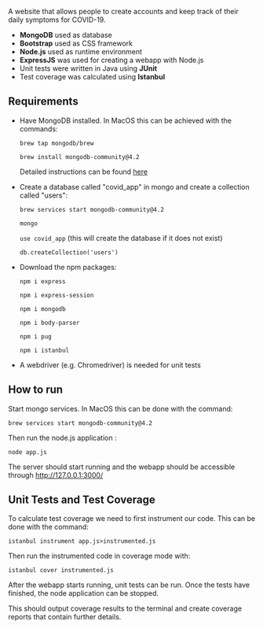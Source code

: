 A website that allows people to create accounts and keep track of their daily symptoms for COVID-19.  
- **MongoDB** used as database
- **Bootstrap** used as CSS framework
- **Node.js** used as runtime environment
- **ExpressJS** was used for creating a webapp with Node.js
- Unit tests were written in Java using **JUnit**
- Test coverage was calculated using **Istanbul**

## Requirements
- Have MongoDB installed. In MacOS this can be achieved with the commands: 

    `brew tap mongodb/brew`

    `brew install mongodb-community@4.2`

    Detailed instructions can be found [here](https://docs.mongodb.com/manual/administration/install-community/)

- Create a database called "covid_app" in mongo and create a collection called "users":

    `brew services start mongodb-community@4.2` 

    `mongo`

    `use covid_app` (this will create the database if it does not exist)

    `db.createCollection('users')`

- Download the npm packages:

    `npm i express`

    `npm i express-session`

    `npm i mongodb`

    `npm i body-parser`

    `npm i pug`

    `npm i istanbul`

- A webdriver (e.g. Chromedriver) is needed for unit tests 

## How to run

Start mongo services. In MacOS this can be done with the command:

`brew services start mongodb-community@4.2`

Then run the node.js application : 

`node app.js`

The server should start running and the webapp should be accessible through http://127.0.0.1:3000/

## Unit Tests and Test Coverage
 
 To calculate test coverage we need to first instrument our code. This can be done with the command:

`istanbul instrument app.js>instrumented.js`

Then run the instrumented code in coverage mode with: 

`istanbul cover instrumented.js`

After the webapp starts running, unit tests can be run. Once the tests have finished, the node application can be stopped. 

This should output coverage results to the terminal and create coverage reports that contain further details.
